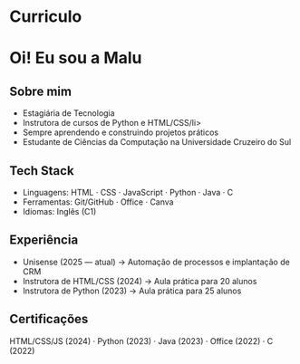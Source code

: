 # Curriculo
<h1>Oi! Eu sou a Malu</h1>

<h2>Sobre mim</h2>
<ul> 
  <li>Estagiária de Tecnologia</li>
  <li>Instrutora de cursos de Python e HTML/CSS/li>
  <li>Sempre aprendendo e construindo projetos práticos</li>
  <li>Estudante de Ciências da Computação na Universidade Cruzeiro do Sul</li>
</ul>

<h2>Tech Stack</h2>
<ul>
  <li>Linguagens: HTML · CSS · JavaScript · Python · Java · C</li>
  <li>Ferramentas: Git/GitHub · Office · Canva</li>
  <li>Idiomas: Inglês (C1)</li>
</ul>

<h2>Experiência</h2>
<ul>
  <li>Unisense (2025 — atual) → Automação de processos e implantação de CRM</li>
  <li>Instrutora de HTML/CSS (2024) → Aula prática para 20 alunos</li>
  <li>Instrutora de Python (2023) → Aula prática para 25 alunos</li>
</ul>

<h2>Certificações</h2>
<p>HTML/CSS/JS (2024) · Python (2023) · Java (2023) · Office (2022) · C (2022)</p>
